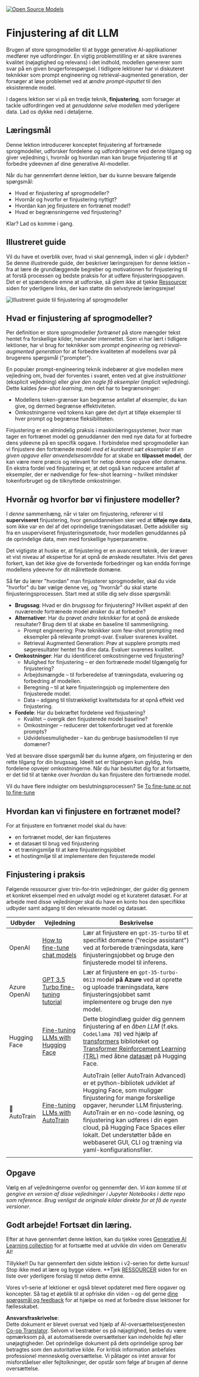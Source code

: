 <!--
CO_OP_TRANSLATOR_METADATA:
{
  "original_hash": "68664f7e754a892ae1d8d5e2b7bd2081",
  "translation_date": "2025-07-09T17:44:24+00:00",
  "source_file": "18-fine-tuning/README.md",
  "language_code": "da"
}
-->
[![Open Source Models](../../../translated_images/18-lesson-banner.f30176815b1a5074fce9cceba317720586caa99e24001231a92fd04eeb54a121.da.png)](https://aka.ms/gen-ai-lesson18-gh?WT.mc_id=academic-105485-koreyst)

# Finjustering af dit LLM

Brugen af store sprogmodeller til at bygge generative AI-applikationer medfører nye udfordringer. En vigtig problemstilling er at sikre svarenes kvalitet (nøjagtighed og relevans) i det indhold, modellen genererer som svar på en given brugerforespørgsel. I tidligere lektioner har vi diskuteret teknikker som prompt engineering og retrieval-augmented generation, der forsøger at løse problemet ved at _ændre prompt-inputtet_ til den eksisterende model.

I dagens lektion ser vi på en tredje teknik, **finjustering**, som forsøger at tackle udfordringen ved at _genuddanne selve modellen_ med yderligere data. Lad os dykke ned i detaljerne.

## Læringsmål

Denne lektion introducerer konceptet finjustering af fortrænede sprogmodeller, udforsker fordelene og udfordringerne ved denne tilgang og giver vejledning i, hvornår og hvordan man kan bruge finjustering til at forbedre ydeevnen af dine generative AI-modeller.

Når du har gennemført denne lektion, bør du kunne besvare følgende spørgsmål:

- Hvad er finjustering af sprogmodeller?
- Hvornår og hvorfor er finjustering nyttigt?
- Hvordan kan jeg finjustere en fortrænet model?
- Hvad er begrænsningerne ved finjustering?

Klar? Lad os komme i gang.

## Illustreret guide

Vil du have et overblik over, hvad vi skal gennemgå, inden vi går i dybden? Se denne illustrerede guide, der beskriver læringsrejsen for denne lektion – fra at lære de grundlæggende begreber og motivationen for finjustering til at forstå processen og bedste praksis for at udføre finjusteringsopgaven. Det er et spændende emne at udforske, så glem ikke at tjekke [Ressourcer](./RESOURCES.md?WT.mc_id=academic-105485-koreyst) siden for yderligere links, der kan støtte din selvstyrede læringsrejse!

![Illustreret guide til finjustering af sprogmodeller](../../../translated_images/18-fine-tuning-sketchnote.11b21f9ec8a703467a120cb79a28b5ac1effc8d8d9d5b31bbbac6b8640432e14.da.png)

## Hvad er finjustering af sprogmodeller?

Per definition er store sprogmodeller _fortrænet_ på store mængder tekst hentet fra forskellige kilder, herunder internettet. Som vi har lært i tidligere lektioner, har vi brug for teknikker som _prompt engineering_ og _retrieval-augmented generation_ for at forbedre kvaliteten af modellens svar på brugerens spørgsmål ("prompter").

En populær prompt-engineering teknik indebærer at give modellen mere vejledning om, hvad der forventes i svaret, enten ved at give _instruktioner_ (eksplicit vejledning) eller _give den nogle få eksempler_ (implicit vejledning). Dette kaldes _few-shot learning_, men det har to begrænsninger:

- Modellens token-grænser kan begrænse antallet af eksempler, du kan give, og dermed begrænse effektiviteten.
- Omkostningerne ved tokens kan gøre det dyrt at tilføje eksempler til hver prompt og begrænse fleksibiliteten.

Finjustering er en almindelig praksis i maskinlæringssystemer, hvor man tager en fortrænet model og genuddanner den med nye data for at forbedre dens ydeevne på en specifik opgave. I forbindelse med sprogmodeller kan vi finjustere den fortrænede model _med et kurateret sæt eksempler til en given opgave eller anvendelsesområde_ for at skabe en **tilpasset model**, der kan være mere præcis og relevant for netop denne opgave eller domæne. En ekstra fordel ved finjustering er, at det også kan reducere antallet af eksempler, der er nødvendige for few-shot learning – hvilket mindsker tokenforbruget og de tilknyttede omkostninger.

## Hvornår og hvorfor bør vi finjustere modeller?

I _denne_ sammenhæng, når vi taler om finjustering, refererer vi til **superviseret** finjustering, hvor genuddannelsen sker ved at **tilføje nye data**, som ikke var en del af det oprindelige træningsdatasæt. Dette adskiller sig fra en usuperviseret finjusteringsmetode, hvor modellen genuddannes på de oprindelige data, men med forskellige hyperparametre.

Det vigtigste at huske er, at finjustering er en avanceret teknik, der kræver et vist niveau af ekspertise for at opnå de ønskede resultater. Hvis det gøres forkert, kan det ikke give de forventede forbedringer og kan endda forringe modellens ydeevne for dit målrettede domæne.

Så før du lærer "hvordan" man finjusterer sprogmodeller, skal du vide "hvorfor" du bør vælge denne vej, og "hvornår" du skal starte finjusteringsprocessen. Start med at stille dig selv disse spørgsmål:

- **Brugssag**: Hvad er din _brugssag_ for finjustering? Hvilket aspekt af den nuværende fortrænede model ønsker du at forbedre?
- **Alternativer**: Har du prøvet _andre teknikker_ for at opnå de ønskede resultater? Brug dem til at skabe en baseline til sammenligning.
  - Prompt engineering: Prøv teknikker som few-shot prompting med eksempler på relevante prompt-svar. Evaluer svarenes kvalitet.
  - Retrieval Augmented Generation: Prøv at supplere prompts med søgeresultater hentet fra dine data. Evaluer svarenes kvalitet.
- **Omkostninger**: Har du identificeret omkostningerne ved finjustering?
  - Mulighed for finjustering – er den fortrænede model tilgængelig for finjustering?
  - Arbejdsmængde – til forberedelse af træningsdata, evaluering og forbedring af modellen.
  - Beregning – til at køre finjusteringsjob og implementere den finjusterede model.
  - Data – adgang til tilstrækkeligt kvalitetsdata for at opnå effekt ved finjustering.
- **Fordele**: Har du bekræftet fordelene ved finjustering?
  - Kvalitet – overgik den finjusterede model baseline?
  - Omkostninger – reducerer det tokenforbruget ved at forenkle prompts?
  - Udvidelsesmuligheder – kan du genbruge basismodellen til nye domæner?

Ved at besvare disse spørgsmål bør du kunne afgøre, om finjustering er den rette tilgang for din brugssag. Ideelt set er tilgangen kun gyldig, hvis fordelene opvejer omkostningerne. Når du har besluttet dig for at fortsætte, er det tid til at tænke over _hvordan_ du kan finjustere den fortrænede model.

Vil du have flere indsigter om beslutningsprocessen? Se [To fine-tune or not to fine-tune](https://www.youtube.com/watch?v=0Jo-z-MFxJs)

## Hvordan kan vi finjustere en fortrænet model?

For at finjustere en fortrænet model skal du have:

- en fortrænet model, der kan finjusteres
- et datasæt til brug ved finjustering
- et træningsmiljø til at køre finjusteringsjobbet
- et hostingmiljø til at implementere den finjusterede model

## Finjustering i praksis

Følgende ressourcer giver trin-for-trin vejledninger, der guider dig gennem et konkret eksempel med en udvalgt model og et kurateret datasæt. For at arbejde med disse vejledninger skal du have en konto hos den specifikke udbyder samt adgang til den relevante model og datasæt.

| Udbyder     | Vejledning                                                                                                                                                                    | Beskrivelse                                                                                                                                                                                                                                                                                                                                                                                                                       |
| ----------- | ----------------------------------------------------------------------------------------------------------------------------------------------------------------------------- | --------------------------------------------------------------------------------------------------------------------------------------------------------------------------------------------------------------------------------------------------------------------------------------------------------------------------------------------------------------------------------------------------------------------------------- |
| OpenAI      | [How to fine-tune chat models](https://github.com/openai/openai-cookbook/blob/main/examples/How_to_finetune_chat_models.ipynb?WT.mc_id=academic-105485-koreyst)               | Lær at finjustere en `gpt-35-turbo` til et specifikt domæne ("recipe assistant") ved at forberede træningsdata, køre finjusteringsjobbet og bruge den finjusterede model til inferens.                                                                                                                                                                                                                                             |
| Azure OpenAI| [GPT 3.5 Turbo fine-tuning tutorial](https://learn.microsoft.com/azure/ai-services/openai/tutorials/fine-tune?tabs=python-new%2Ccommand-line?WT.mc_id=academic-105485-koreyst) | Lær at finjustere en `gpt-35-turbo-0613` model **på Azure** ved at oprette og uploade træningsdata, køre finjusteringsjobbet samt implementere og bruge den nye model.                                                                                                                                                                                                                                                             |
| Hugging Face| [Fine-tuning LLMs with Hugging Face](https://www.philschmid.de/fine-tune-llms-in-2024-with-trl?WT.mc_id=academic-105485-koreyst)                                              | Dette blogindlæg guider dig gennem finjustering af en _åben LLM_ (f.eks. `CodeLlama 7B`) ved hjælp af [transformers](https://huggingface.co/docs/transformers/index?WT.mc_id=academic-105485-koreyst) biblioteket og [Transformer Reinforcement Learning (TRL)](https://huggingface.co/docs/trl/index?WT.mc_id=academic-105485-koreyst) med åbne [datasæt](https://huggingface.co/docs/datasets/index?WT.mc_id=academic-105485-koreyst) på Hugging Face. |
|             |                                                                                                                                                                               |                                                                                                                                                                                                                                                                                                                                                                                                                                 |
| 🤗 AutoTrain| [Fine-tuning LLMs with AutoTrain](https://github.com/huggingface/autotrain-advanced/?WT.mc_id=academic-105485-koreyst)                                                        | AutoTrain (eller AutoTrain Advanced) er et python-bibliotek udviklet af Hugging Face, som muliggør finjustering for mange forskellige opgaver, herunder LLM finjustering. AutoTrain er en no-code løsning, og finjustering kan udføres i din egen cloud, på Hugging Face Spaces eller lokalt. Det understøtter både en webbaseret GUI, CLI og træning via yaml-konfigurationsfiler.                                                                                 |
|             |                                                                                                                                                                               |                                                                                                                                                                                                                                                                                                                                                                                                                                 |

## Opgave

Vælg en af vejledningerne ovenfor og gennemfør den. _Vi kan komme til at gengive en version af disse vejledninger i Jupyter Notebooks i dette repo som reference. Brug venligst de originale kilder direkte for at få de nyeste versioner_.

## Godt arbejde! Fortsæt din læring.

Efter at have gennemført denne lektion, kan du tjekke vores [Generative AI Learning collection](https://aka.ms/genai-collection?WT.mc_id=academic-105485-koreyst) for at fortsætte med at udvikle din viden om Generativ AI!

Tillykke!! Du har gennemført den sidste lektion i v2-serien for dette kursus! Stop ikke med at lære og bygge videre. \*\*Tjek [RESSOURCER](RESOURCES.md?WT.mc_id=academic-105485-koreyst) siden for en liste over yderligere forslag til netop dette emne.

Vores v1-serie af lektioner er også blevet opdateret med flere opgaver og koncepter. Så tag et øjeblik til at opfriske din viden – og del gerne [dine spørgsmål og feedback](https://github.com/microsoft/generative-ai-for-beginners/issues?WT.mc_id=academic-105485-koreyst) for at hjælpe os med at forbedre disse lektioner for fællesskabet.

**Ansvarsfraskrivelse**:  
Dette dokument er blevet oversat ved hjælp af AI-oversættelsestjenesten [Co-op Translator](https://github.com/Azure/co-op-translator). Selvom vi bestræber os på nøjagtighed, bedes du være opmærksom på, at automatiserede oversættelser kan indeholde fejl eller unøjagtigheder. Det oprindelige dokument på dets oprindelige sprog bør betragtes som den autoritative kilde. For kritisk information anbefales professionel menneskelig oversættelse. Vi påtager os intet ansvar for misforståelser eller fejltolkninger, der opstår som følge af brugen af denne oversættelse.